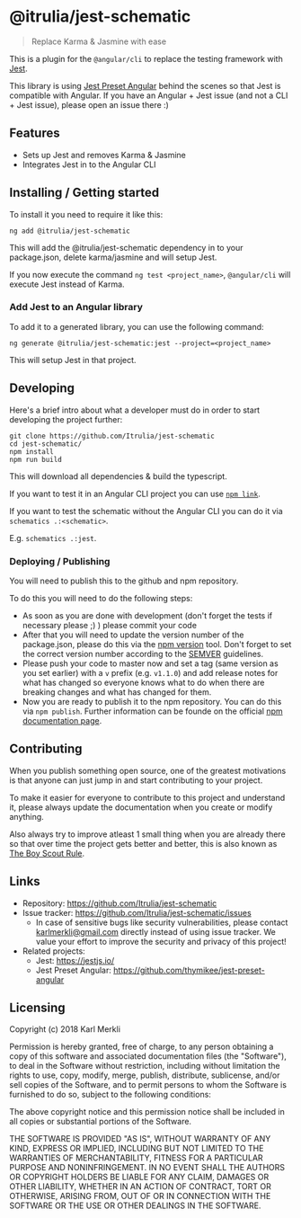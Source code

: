 # @itrulia/jest-schematic

> Replace Karma & Jasmine with ease

This is a plugin for the `@angular/cli` to replace the testing framework with [Jest](https://jestjs.io/).

This library is using [Jest Preset Angular](https://github.com/thymikee/jest-preset-angular) behind the scenes so that Jest is compatible with Angular. If you have an Angular + Jest issue (and not a CLI + Jest issue), please open an issue there :)

## Features

-   Sets up Jest and removes Karma & Jasmine
-   Integrates Jest in to the Angular CLI

## Installing / Getting started

To install it you need to require it like this:

```shell
ng add @itrulia/jest-schematic
```

This will add the @itrulia/jest-schematic dependency in to your package.json, delete karma/jasmine and will setup Jest.

If you now execute the command `ng test <project_name>`, `@angular/cli` will execute Jest instead of Karma.

### Add Jest to an Angular library

To add it to a generated library, you can use the following command:

```shell
ng generate @itrulia/jest-schematic:jest --project=<project_name>
```

This will setup Jest in that project.

## Developing

Here's a brief intro about what a developer must do in order to start developing
the project further:

```shell
git clone https://github.com/Itrulia/jest-schematic
cd jest-schematic/
npm install
npm run build
```

This will download all dependencies & build the typescript.

If you want to test it in an Angular CLI project you can use [`npm link`](https://docs.npmjs.com/cli/link).

If you want to test the schematic without the Angular CLI you can do it via `schematics .:<schematic>`.

E.g. `schematics .:jest`.

### Deploying / Publishing

You will need to publish this to the github and npm repository.

To do this you will need to do the following steps:

-   As soon as you are done with development (don't forget the tests if necessary please ;) ) please commit your code
-   After that you will need to update the version number of the package.json, please do this via the [npm version](https://docs.npmjs.com/cli/version) tool. Don't forget to set the correct version number according to the [SEMVER](http://semver.org/) guidelines.
-   Please push your code to master now and set a tag (same version as you set earlier) with a `v` prefix (e.g. `v1.1.0`) and add release notes for what has changed so everyone knows what to do when there are breaking changes and what has changed for them.
-   Now you are ready to publish it to the npm repository. You can do this via `npm publish`. Further information can be founde on the official [npm documentation page](https://docs.npmjs.com/cli/publish).

## Contributing

When you publish something open source, one of the greatest motivations is that
anyone can just jump in and start contributing to your project.

To make it easier for everyone to contribute to this project and understand it,
please always update the documentation when you create or modify anything.

Also always try to improve atleast 1 small thing when you are already there so that over time
the project gets better and better, this is also known as [The Boy Scout Rule](http://programmer.97things.oreilly.com/wiki/index.php/The_Boy_Scout_Rule).

## Links

-   Repository: https://github.com/Itrulia/jest-schematic
-   Issue tracker: https://github.com/Itrulia/jest-schematic/issues
    -   In case of sensitive bugs like security vulnerabilities, please contact
        karlmerkli@gmail.com directly instead of using issue tracker. We value your effort
        to improve the security and privacy of this project!
-   Related projects:
    -   Jest: https://jestjs.io/
    -   Jest Preset Angular: https://github.com/thymikee/jest-preset-angular

## Licensing

Copyright (c) 2018 Karl Merkli

Permission is hereby granted, free of charge, to any person obtaining a copy
of this software and associated documentation files (the "Software"), to deal
in the Software without restriction, including without limitation the rights
to use, copy, modify, merge, publish, distribute, sublicense, and/or sell
copies of the Software, and to permit persons to whom the Software is
furnished to do so, subject to the following conditions:

The above copyright notice and this permission notice shall be included in all
copies or substantial portions of the Software.

THE SOFTWARE IS PROVIDED "AS IS", WITHOUT WARRANTY OF ANY KIND, EXPRESS OR
IMPLIED, INCLUDING BUT NOT LIMITED TO THE WARRANTIES OF MERCHANTABILITY,
FITNESS FOR A PARTICULAR PURPOSE AND NONINFRINGEMENT. IN NO EVENT SHALL THE
AUTHORS OR COPYRIGHT HOLDERS BE LIABLE FOR ANY CLAIM, DAMAGES OR OTHER
LIABILITY, WHETHER IN AN ACTION OF CONTRACT, TORT OR OTHERWISE, ARISING FROM,
OUT OF OR IN CONNECTION WITH THE SOFTWARE OR THE USE OR OTHER DEALINGS IN THE
SOFTWARE.
